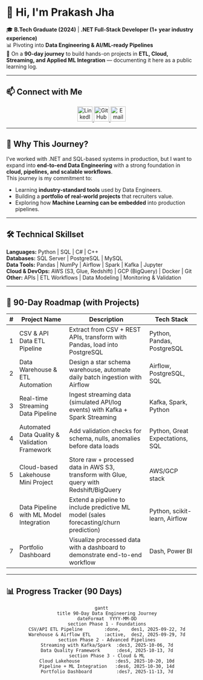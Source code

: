 # 👋 Hi, I'm Prakash Jha   

🎓 **B.Tech Graduate (2024)** | **.NET Full-Stack Developer (1+ year industry experience)**  
📊 Pivoting into **Data Engineering & AI/ML-ready Pipelines**  
🚀 On a **90-day journey** to build hands-on projects in **ETL, Cloud, Streaming, and Applied ML Integration** — documenting it here as a public learning log.  

---

## 📫 Connect with Me  

<div align="center">
  <a href="https://www.linkedin.com/in/prakash-jha-0bb270386/">
    <img src="https://img.shields.io/badge/LinkedIn-Prakash%20Jha-blue?style=for-the-badge&logo=linkedin&logoColor=white" alt="LinkedIn" height="40"/>
  </a>
  <a href="https://github.com/prakashjha-dev">
    <img src="https://img.shields.io/badge/GitHub-PrakashJha-black?style=for-the-badge&logo=github&logoColor=white" alt="GitHub" height="40"/>
  </a>
  <a href="mailto:prakashjha050201@gmail.com">
    <img src="https://img.shields.io/badge/Email-Contact%20Me-red?style=for-the-badge&logo=gmail&logoColor=white" alt="Email" height="40"/>
  </a>
</div>

---

## 🌟 Why This Journey?  
I’ve worked with .NET and SQL-based systems in production, but I want to expand into **end-to-end Data Engineering** with a strong foundation in **cloud, pipelines, and scalable workflows**.  
This journey is my commitment to:  
- Learning **industry-standard tools** used by Data Engineers.  
- Building a **portfolio of real-world projects** that recruiters value.  
- Exploring how **Machine Learning can be embedded** into production pipelines.  

---

## 🛠️ Technical Skillset  

**Languages:** Python | SQL | C# | C++  
**Databases:** SQL Server | PostgreSQL | MySQL  
**Data Tools:** Pandas | NumPy | Airflow | Spark | Kafka | Jupyter  
**Cloud & DevOps:** AWS (S3, Glue, Redshift) | GCP (BigQuery) | Docker | Git  
**Other:** APIs | ETL Workflows | Data Modeling | Monitoring & Validation  

---

## 🚀 90-Day Roadmap (with Projects)  

| # | Project Name | Description | Tech Stack |
|---|--------------|-------------|------------|
| 1 | CSV & API Data ETL Pipeline | Extract from CSV + REST APIs, transform with Pandas, load into PostgreSQL | Python, Pandas, PostgreSQL |
| 2 | Data Warehouse & ETL Automation | Design a star schema warehouse, automate daily batch ingestion with Airflow | Airflow, PostgreSQL, SQL |
| 3 | Real-time Streaming Data Pipeline | Ingest streaming data (simulated API/log events) with Kafka + Spark Streaming | Kafka, Spark, Python |
| 4 | Automated Data Quality & Validation Framework | Add validation checks for schema, nulls, anomalies before data loads | Python, Great Expectations, SQL |
| 5 | Cloud-based Lakehouse Mini Project | Store raw + processed data in AWS S3, transform with Glue, query with Redshift/BigQuery | AWS/GCP stack |
| 6 | Data Pipeline with ML Model Integration | Extend a pipeline to include predictive ML model (sales forecasting/churn prediction) | Python, scikit-learn, Airflow |
| 7 | Portfolio Dashboard | Visualize processed data with a dashboard to demonstrate end-to-end workflow | Dash, Power BI |

---

## 📊 Progress Tracker (90 Days)  

<div align="center">

```mermaid
gantt
    title 90-Day Data Engineering Journey
    dateFormat  YYYY-MM-DD
    section Phase 1 - Foundations
    CSV/API ETL Pipeline        :done,    des1, 2025-09-22, 7d
    Warehouse & Airflow ETL     :active,  des2, 2025-09-29, 7d
    section Phase 2 - Advanced Pipelines
    Streaming with Kafka/Spark  :des3, 2025-10-06, 7d
    Data Quality Framework      :des4, 2025-10-13, 7d
    section Phase 3 - Cloud & ML
    Cloud Lakehouse             :des5, 2025-10-20, 10d
    Pipeline + ML Integration   :des6, 2025-10-30, 14d
    Portfolio Dashboard         :des7, 2025-11-13, 7d
